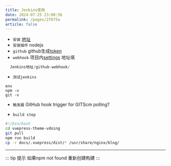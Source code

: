 ```yaml
---
title: Jenkins使用
date: 2024-07-25 23:00:56
permalink: /pages/2f675a
article: false
---
```


* `安装` [地址](https://pkg.jenkins.io/debian-stable/)
* `安装插件` nodejs 
* `github` github生成[token](https://github.com/settings/tokens)
* ``webhook`` 项目内[settings](https://github.com/Royal520/vuepress-theme-vdoing/settings/hooks) 地址填
``` js
  Jenkins地址/github-webhook/
```
* `测试jenkins` 
````
env
npm -v
git -v
````
* `触发器`  GitHub hook trigger for GITScm polling?


* `build step` 
```` bash
#!/bin/bash
cd vuepress-theme-vdoing
git pull
npm run build
cp -r docs/.vuepress/dist/* /usr/share/nginx/blog/
````


---

::: tip 提示
如果npm not found 重新创建构建
:::